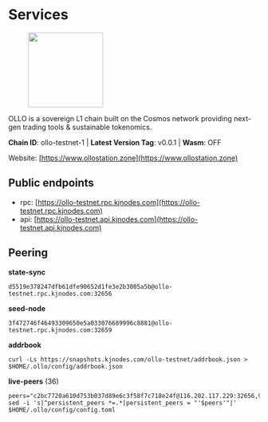 # Services

<figure><img src="https://raw.githubusercontent.com/kj89/testnet_manuals/main/pingpub/logos/ollo.png" width="150" alt=""><figcaption></figcaption></figure>

OLLO is a sovereign L1 chain built on the Cosmos network providing  next-gen trading tools & sustainable tokenomics.

**Chain ID**: ollo-testnet-1 | **Latest Version Tag**: v0.0.1 | **Wasm**: OFF

Website: [https://www.ollostation.zone](https://www.ollostation.zone)


## Public endpoints

* rpc: [https://ollo-testnet.rpc.kjnodes.com](https://ollo-testnet.rpc.kjnodes.com)
* api: [https://ollo-testnet.api.kjnodes.com](https://ollo-testnet.api.kjnodes.com)

## Peering

**state-sync**

```
d5519e378247dfb61dfe90652d1fe3e2b3005a5b@ollo-testnet.rpc.kjnodes.com:32656
```

**seed-node**

```
3f472746f46493309650e5a033076689996c8881@ollo-testnet.rpc.kjnodes.com:32659
```

**addrbook**
```
curl -Ls https://snapshots.kjnodes.com/ollo-testnet/addrbook.json > $HOME/.ollo/config/addrbook.json
```

**live-peers** (36)
```
peers="c2bc7720a610d753b037d89e6c3f58f7c718e24f@116.202.117.229:32656,9865c6e15faced6643adc228e3a59744e1b4e277@116.203.29.162:46656,e8bdc07477c4a49acf1a4c91e3dc34fe2372169e@161.97.153.160:26656,67d27bdbc3c444c557d555164518d8f551a922c5@136.243.103.32:46656,2a8f0fada8b8b71b8154cf30ce44aebea1b5fe3d@146.59.116.136:26656,d5519e378247dfb61dfe90652d1fe3e2b3005a5b@65.109.68.190:32656,74e60a35557efc793edb10667c3fff979ccbf49f@141.95.204.81:26656,7db2f25b3bceeb32769d20316d5f1567f0a4bb54@167.86.99.7:16656,da8d3ca8e1c147f0037b1c43ad3de7174f5ec1b7@209.145.59.224:26656,4df1895f1e1d76bc317ca2698a3fea6354eadd77@65.108.15.48:26656,d4696aba0fbb58a31b2736819ddecf699d787edb@38.242.159.61:26656,ea21f774b9a4c170a7fe4685074eef5fde7db193@116.202.236.115:22046,4b73754c2c10d523ffd43ca95d9cb6e0ad8204a4@5.189.148.147:26656,5f2e17783db19bcf868b03a1ee0a6e2cc47df6d3@185.16.39.3:26656,42beefd08b5f8580177d1506220db3a548090262@65.108.195.29:26116,0ce58fd448e62aa0c06c2603d8e047b9c7f9a3e5@38.242.158.251:26656,43da48176665407ebbe40f809a0ec2c84ab0579e@65.109.24.121:26656,c6ecf591a7a774ee8ef18cd67427e7fb813ab35d@95.217.84.248:32656,88517ff0acf652ac8e8c76ee485da05d3ae35227@135.181.36.194:26656,a553ae4af55d127300dd707a46e715b47a82610a@65.21.131.215:26626,958c8c3198edc57b70dd3206eb15d20e1da92bb8@185.197.195.242:36656,8c4a28db4a9f4a37725d504d6f87fb5e1aee0266@49.12.216.13:46656,43c66c6526e6fccdda693d718665941c7da4fba3@144.91.117.51:32656,23eb7907fc731a8492f74c3c3694d4c232ba3a21@139.162.10.122:26656,4a1dce5e59374f85d45fdb49478658b03e3d2ef3@65.21.134.202:26626,62ea32840aee3f7450089747d9b5c4a5b2110bb0@75.119.154.22:26656,ed38d885d068a963b0bc3986bb69680c34757a40@135.181.83.157:26656,3baa3ab28418101d74a75e859b7ac0777f671c1c@65.108.204.119:26116,69d2c02f413bea1376f5398646f0c2ce0f82d62e@141.94.73.93:26656,ad204b3422acb2e9a364941e540c99203ec22c5c@212.23.222.93:26656,46d6f338d845f2eabf046d8bbabdab70a7d94b18@89.179.33.100:26656,83c109aacea2db21f46f9c4c5dbb5a7cbc81e6e1@178.62.62.90:26656,ad2b0a3dfdd52bb4de8624b6b378638815f8e64b@65.109.90.178:18156,4da239f27366a2f0076163fc577afdc67d470a82@65.109.90.33:18156,c5ffaa34423e83bf2d63c8780ead6977a19fa64e@65.109.30.117:36656,ade4d8bc8cbe014af6ebdf3cb7b1e9ad36f412c0@176.9.82.221:18156"
sed -i 's|^persistent_peers *=.*|persistent_peers = "'$peers'"|' $HOME/.ollo/config/config.toml
```

